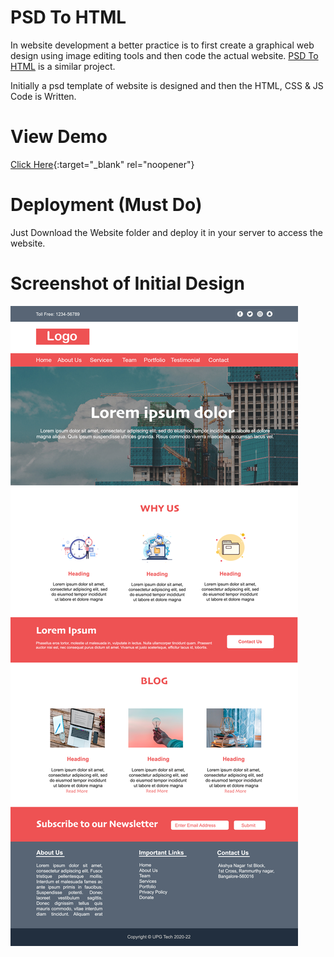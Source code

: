 # PSD To HTML

In website development a better practice is to first create a graphical web design using image editing tools and then code the actual website.
[PSD To HTML](https://github.com/himalgnn/psd-to-html) is a similar project.

Initially a psd template of website is designed and then the HTML, CSS & JS Code is Written.

# View Demo
[Click Here](https://himalgnn.github.io/psd-to-html){:target="_blank" rel="noopener"}

# Deployment (Must Do)
Just Download the Website folder and deploy it in your server to access the website.

# Screenshot of Initial Design
![](Screenshots/web.jpg)

